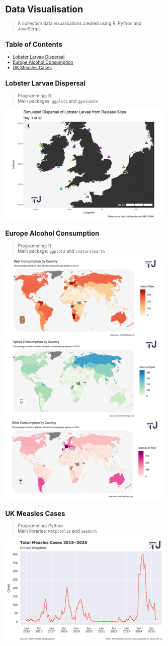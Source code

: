 # Data Visualisation

> A collection data visualisations created using R, Python and JavaScript.

## Table of Contents

- [Lobster Larvae Dispersal](#lobster-dispersal)
- [Europe Alcohol Consumption](#alcohol-consumption)
- [UK Measles Cases](#measles-cases)

## Lobster Larvae Dispersal

> Programming: R  
> Main packages: `ggplot2` and `gganimate`

<img src="Lobster-Larvae-Dispersal/Dispersal.gif"/>

## Europe Alcohol Consumption

> Programming: R  
> Main package: `ggplot2` and `rnaturalearth`

<img src="Alcohol-Consumption/Graphic_beer.png" />
<img src="Alcohol-Consumption/Graphic_spirits.png" />
<img src="Alcohol-Consumption/Graphic_wine.png" />

## UK Measles Cases

> Programming: Python  
> Main libraries: `Matplotlib` and `Seaborn`

<img src="Measles-Cases/Measles_cases_uk.png" />
